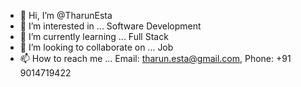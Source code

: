 - 👋 Hi, I’m @TharunEsta
- 👀 I’m interested in ... Software Development
- 🌱 I’m currently learning ... Full Stack
- 💞️ I’m looking to collaborate on ... Job
- 📫 How to reach me ... Email: tharun.esta@gmail.com, Phone: +91 9014719422


<!---
TharunEsta/TharunEsta is a ✨ special ✨ repository because its `README.md` (this file) appears on your GitHub profile.
You can click the Preview link to take a look at your changes.
--->
